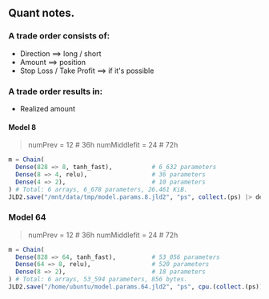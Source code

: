 ## Quant notes.

### A trade order consists of:
- Direction ==> long / short
- Amount ==> position
- Stop Loss / Take Profit ==> if it's possible

### A trade order results in:
- Realized amount

#### Model 8
> numPrev = 12 # 36h
> numMiddlefit = 24 # 72h
```julia
m = Chain(
  Dense(828 => 8, tanh_fast),           # 6_632 parameters
  Dense(8 => 4, relu),                  # 36 parameters
  Dense(4 => 2),                        # 10 parameters
) # Total: 6 arrays, 6_678 parameters, 26.461 KiB.
JLD2.save("/mnt/data/tmp/model.params.8.jld2", "ps", collect.(ps) |> deepcopy)
```

### Model 64
> numPrev = 12 # 36h
> numMiddlefit = 24 # 72h
```julia
m = Chain(
  Dense(828 => 64, tanh_fast),          # 53_056 parameters
  Dense(64 => 8, relu),                 # 520 parameters
  Dense(8 => 2),                        # 18 parameters
) # Total: 6 arrays, 53_594 parameters, 856 bytes.
JLD2.save("/home/ubuntu/model.params.64.jld2", "ps", cpu.(collect.(ps)) |> deepcopy)
```
